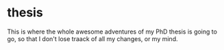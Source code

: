 # thesis
This is where the whole awesome adventures of my PhD thesis is going to go, so that I don't lose traack of all my changes, or my mind. 
